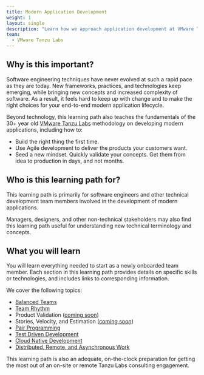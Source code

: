 ```yaml
---
title: Modern Application Development
weight: 1
layout: single
description: "Learn how we approach application development at VMware Tanzu Labs"
team:
  - VMware Tanzu Labs
---
```

 
## Why is this important?
 
Software engineering techniques have never evolved at such a rapid pace as they are today. New frameworks, practices, and technologies keep emerging, while bringing new concepts and increased complexity of software. As a result, it feels hard to keep up with change and to make the right choices for your end-to-end modern application lifecycle.
 
Beyond technology, this learning path also teaches the fundamentals of the 30+ year old [VMware Tanzu Labs](https://tanzu.vmware.com/labs) methodology on developing modern applications, including how to:
 
- Build the right thing the first time.
- Use Agile development to deliver the products your customers want.
- Seed a new mindset. Quickly validate your concepts. Get them from idea to production in days, and not months.
 
## Who is this learning path for?
 
This learning path is primarily for software engineers and other technical development team members involved in the development of modern applications. 
 
Managers, designers, and other non-technical stakeholders may also find this learning path useful for understanding new technical terminology and concepts. 
 
## What you will learn
 
You will learn everything needed to start as a newly onboarded team member. Each section in this learning path provides details on specific skills or technologies, and includes links to corresponding information. 
 
We cover the following topics:
 
* [Balanced Teams](/outcomes/application-development/balanced-teams/)
* [Team Rhythm](outcomes/application-development/team-rhythm/)
* Product Validation ([coming soon](https://github.com/vmware-tanzu/tanzu-dev-portal/issues/987))
* Stories, Velocity, and Estimation ([coming soon](https://github.com/vmware-tanzu/tanzu-dev-portal/issues/994))
* [Pair Programming](/outcomes/application-development/pair-programming/)
* [Test Driven Development](/outcomes/application-development/test-driven-development/)
* [Cloud Native Development](/outcomes/application-development/cloud-native-development/)
* [Distributed, Remote, and Asynchronous Work](outcomes/application-development/remote/)

This learning path is also an adequate, on-the-clock preparation for getting the most out of an on-site or remote Tanzu Labs consulting engagement.